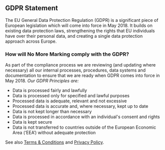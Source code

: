 ## GDPR Statement
The EU General Data Protection Regulation (GDPR) is a significant piece of European legislation which will come
into force in May 2018. It builds on existing data protection laws, strengthening the rights that EU individuals have over
their personal data, and creating a single data protection approach across Europe.
### How will No More Marking comply with the GDPR?
As part of the compliance process we are reviewing (and updating where necessary) all our internal processes, procedures, data systems and documentation to ensure that we are ready
when GDPR comes into force in May 2018.
*Our GDPR Principles are:*
* Data is processed fairly and lawfully
* Data is processed only for specified and lawful purposes
* Processed data is adequate, relevant and not excessive
* Processed data is accurate and, where necessary, kept up to date 
* Data is not kept longer than necessary
* Data is processed in accordance with an individual's consent and rights
* Data is kept secure
* Data is not transferred to countries outside of the European Economic Area (‘EEA’) without adequate
protection

See also [Terms & Conditions](https://www.nomoremarking.com/terms) and [Privacy Policy](https://www.nomoremarking.com/privacy).
